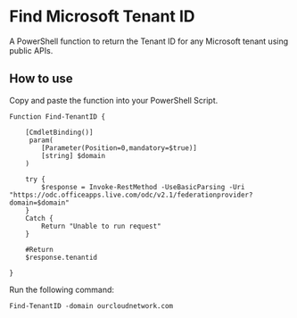 # Find Microsoft Tenant ID

A PowerShell function to return the Tenant ID for any Microsoft tenant using public APIs.

## How to use
Copy and paste the function into your PowerShell Script.

```
Function Find-TenantID {
    
    [CmdletBinding()]
     param(
        [Parameter(Position=0,mandatory=$true)]
        [string] $domain
    )

    try {
        $response = Invoke-RestMethod -UseBasicParsing -Uri "https://odc.officeapps.live.com/odc/v2.1/federationprovider?domain=$domain"
    }
    Catch {
        Return "Unable to run request"
    }

    #Return
    $response.tenantid

}
```

Run the following command:

```
Find-TenantID -domain ourcloudnetwork.com
```
